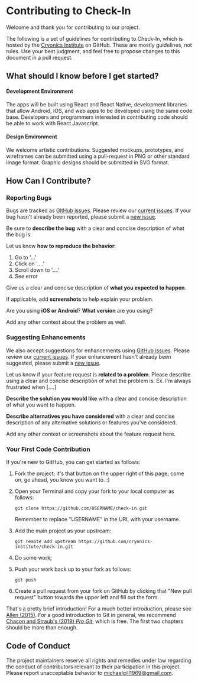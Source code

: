 # Contributing to Check-In

Welcome and thank you for contributing to our project.

The following is a set of guidelines for contributing to Check-In, which is hosted by the [Cryonics Institute](https://github.com/cryonics-institute/check-in) on GitHub.  These are mostly guidelines, not rules.  Use your best judgment, and feel free to propose changes to this document in a pull request.

## What should I know before I get started?

#### Development Environment

The apps will be built using React and React Native, development libraries that allow Android, iOS, and web apps to be developed using the same code base.  Developers and programmers interested in contributing code should be able to work with React Javascript.

#### Design Environment

We welcome artistic contributions.  Suggested mockups, prototypes, and wireframes can be submitted using a pull-request in PNG or other standard image format.  Graphic designs should be submitted in SVG format.

## How Can I Contribute?

### Reporting Bugs

Bugs are tracked as [GitHub issues](https://guides.github.com/features/issues/).  Please review our [current issues](https://github.com/cryonics-institute/check-in/issues).  If your bug hasn't already been reported, please submit a [new issue](https://github.com/cryonics-institute/check-in/issues/new/choose).

Be sure to **describe the bug** with a clear and concise description of what the bug is.

Let us know **how to reproduce the behavior**:

1. Go to '...'
2. Click on '....'
3. Scroll down to '....'
4. See error

Give us a clear and concise description of **what you expected to happen**.

If applicable, add **screenshots** to help explain your problem.

Are you using **iOS or Android**?
**What version** are you using?

Add any other context about the problem as well.

### Suggesting Enhancements

We also accept suggestions for enhancements using [GitHub issues](https://guides.github.com/features/issues/).  Please review our [current issues](https://github.com/cryonics-institute/check-in/issues).  If your enhancement hasn't already been suggested, please submit a [new issue](https://github.com/cryonics-institute/check-in/issues/new/choose).

Let us know if your feature request is **related to a problem**.  Please describe using a clear and concise description of what the problem is.  Ex. I'm always frustrated when [....]

**Describe the solution you would like** with a clear and concise description of what you want to happen.

**Describe alternatives you have considered** with a clear and concise description of any alternative solutions or features you've considered.

Add any other context or screenshots about the feature request here.

### Your First Code Contribution

If you're new to GitHub, you can get started as follows:

1. Fork the project; it's that button on the upper right of this page; come on, go ahead, you know you want to.  :)

2. Open your Terminal and copy your fork to your local computer as follows:

    ```
   git clone https://github.com/USERNAME/check-in.git
   ```

   Remember to replace "USERNAME" in the URL with your username.

3. Add the main project as your upstream:

   ```
   git remote add upstream https://github.com/cryonics-institute/check-in.git
   ```

4. Do some work;

5. Push your work back up to your fork as follows:

   ```
   git push
   ```

6. Create a pull request from your fork on GitHub by clicking that "New pull request" button towards the upper left and fill out the form.

That's a pretty brief introduction!  For a much better introduction, please see [Allen (2015)](https://akrabat.com/the-beginners-guide-to-contributing-to-a-github-project/).  For a good introduction to Git in general, we recommend [Chacon and Straub's (2019) *Pro Git*](https://www.git-scm.com/book/en/v2), which is free.  The first two chapters should be more than enough.

## Code of Conduct

The project maintainers reserve all rights and remedies under law regarding the conduct of contributors relevant to their participation in this project.  Please report unacceptable behavior to [michaelgill1969@gmail.com](mailto:michaelgill1969@gmail.com).

